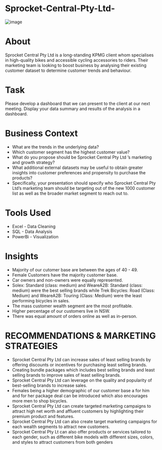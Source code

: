 # Sprocket-Central-Pty-Ltd-

![image](https://github.com/EseogheneOdumu/Sprocket-Central-Pty-Ltd-/assets/102369330/d35f50e3-e647-4388-bda9-6a2b39e0f393)

# About
Sprocket Central Pty Ltd is a long-standing KPMG client whom specialises in high-quality bikes and accessible cycling accessories to riders. Their marketing team is looking to boost business by analysing their existing customer dataset to determine customer trends and behaviour.

# Task
Please develop a dashboard that we can present to the client at our next meeting. Display your data summary and results of the analysis in a dashboard.

# Business Context
* What are the trends in the underlying data?
* Which customer segment has the highest customer value?
* What do you propose should be Sprocket Central Pty Ltd ’s marketing and growth strategy?
* What additional external datasets may be useful to obtain greater insights into customer preferences and propensity to purchase the products?
* Specifically, your presentation should specify who Sprocket Central Pty Ltd’s marketing team should be targeting out of the new 1000 customer list as well as the broader market segment to reach out to.

# Tools Used
* Excel - Data Cleaning
* SQL - Data Analysis
* PowerBi - Visualization

# Insights
* Majority of our cutomer base are between the ages of 40 - 49.
* Female Customers have the majority customer base.
* Car owners and non-owners were equally represented.
* Solex:  Standard (class: medium) and WeareA2B:  Standard (class: medium) were the best selling brands while Trek Bicycles: Road (Class: Medium) and WeareA2B: Touring (Class: Medium) were the least performing bicycles in sales.
* The mass customer wealth segment are the most profitable.
* Higher percentage of our customers live in NSW.
* There was equal amount of orders online as well as in-person.

 # RECOMMENDATIONS & MARKETING STRATEGIES
* Sprocket Central Pty Ltd can increase sales of least selling brands by offering discounts or incentives for purchasing least selling brands.
* Creating bundle packages which includes best selling brands and least selling brands to improve sales of least selling brands.
* Sprocket Central Pty Ltd can leverage on the quality and popularity of best-selling brands to increase sales.
* Females being a higher demographic of our customer base a for him and for her package deal can be introduced which also encourages more men to shop bicycles.
* Sprocket Central Pty Ltd can create targeted marketing campaigns to attract high net worth and affluent customers by highlighting their premium product and features.
* Sprocket Central Pty Ltd can also create target marketing campaigns for each wealth segments to attract new customers.
* Sprocket Central Pty Lt can also offer products or services tailored to each gender, such as different bike models with different sizes, colors, and styles to attract customers from both genders


